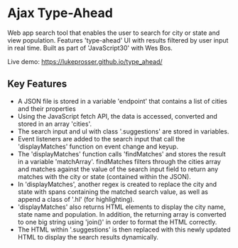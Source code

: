 # Ajax Type-Ahead
Web app search tool that enables the user to search for city or state and view population. Features 'type-ahead' UI with results filtered by user input in real time. Built as part of 'JavaScript30' with Wes Bos.

Live demo: https://lukeprosser.github.io/type_ahead/

## Key Features
<ul>
  <li>A JSON file is stored in a variable 'endpoint' that contains a list of cities and their properties</li>
  <li>Using the JavaScript fetch API, the data is accessed, converted and stored in an array 'cities'.</li>
  <li>The search input and ul with class '.suggestions' are stored in variables.</li>
  <li>Event listeners are added to the search input that call the 'displayMatches' function on event change and keyup.</li>
  <li>The 'displayMatches' function calls 'findMatches' and stores the result in a variable 'matchArray'. findMatches filters through the cities array and matches against the value of the search input field to return any matches with the city or state (contained within the JSON).</li>
  <li>In 'displayMatches', another regex is created to replace the city and state with spans containing the matched search value, as well as append a class of '.hl' (for highlighting).</li>
  <li>'displayMatches' also returns HTML elements to display the city name, state name and population. In addition, the returning array is converted to one big string using 'join()' in order to format the HTML correctly.</li>
  <li>The HTML within '.suggestions' is then replaced with this newly updated HTML to display the search results dynamically.</li>
</ul>